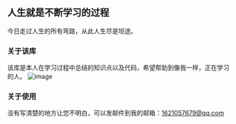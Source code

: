 ## 人生就是不断学习的过程

今日走过人生的所有弯路，从此人生尽是坦途。


### 关于该库
该库是本人在学习过程中总结的知识点以及代码，希望帮助到像我一样，正在学习的人。
![image](https://user-images.githubusercontent.com/88020905/132079649-92ee6a69-9649-4c03-b5a0-36eb040c53d9.png)

### 关于使用
没有写清楚的地方让您不明白，可以发邮件到我的邮箱：1621057679@qq.com
